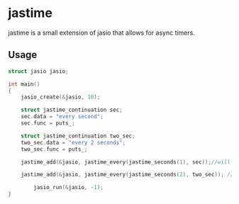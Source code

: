 # jastime
jastime is a small extension of jasio that allows for async timers. 

## Usage

```c
struct jasio jasio;

int main()
{
	jasio_create(&jasio, 10);

	struct jastime_continuation sec;
	sec.data = "every second";
	sec.func = puts_;

	struct jastime_continuation two_sec;
	two_sec.data = "every 2 seconds";
	two_sec.func = puts_;

	jastime_add(&jasio, jastime_every(jastime_seconds(1), sec));//will print "every second" every second

	jastime_add(&jasio, jastime_every(jastime_seconds(2), two_sec)); //will print "every two seconds" every two seconds

        jasio_run(&jasio, -1);
}

```